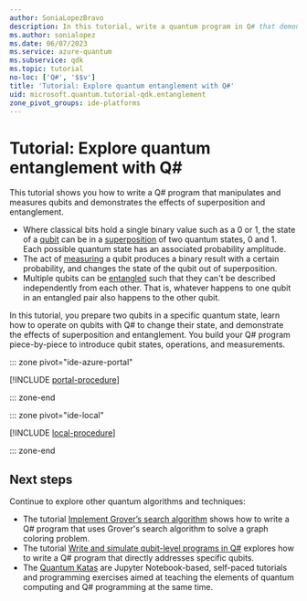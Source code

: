 ```yaml
---
author: SoniaLopezBravo
description: In this tutorial, write a quantum program in Q# that demonstrates the superposition and entanglement of qubits.
ms.author: sonialopez
ms.date: 06/07/2023
ms.service: azure-quantum
ms.subservice: qdk
ms.topic: tutorial
no-loc: ['Q#', '$$v']
title: 'Tutorial: Explore quantum entanglement with Q#'
uid: microsoft.quantum.tutorial-qdk.entanglement
zone_pivot_groups: ide-platforms
---
```


# Tutorial: Explore quantum entanglement with Q\#

This tutorial shows you how to write a Q# program that manipulates and measures qubits and demonstrates the effects of superposition and entanglement. 

* Where classical bits hold a single binary value such as a 0 or 1, the state of a [qubit](xref:microsoft.quantum.glossary-qdk#qubit) can be in a [superposition](xref:microsoft.quantum.glossary-qdk#superposition) of two quantum states, 0 and 1. Each possible quantum state has an associated probability amplitude.
* The act of [measuring](xref:microsoft.quantum.glossary-qdk#measurement) a qubit produces a binary result with a certain probability, and changes the state of the qubit out of superposition. 
* Multiple qubits can be [entangled](xref:microsoft.quantum.glossary-qdk#entanglement) such that they can't be described independently from each other. That is, whatever happens to one qubit in an entangled pair also happens to the other qubit.

In this tutorial, you prepare two qubits in a specific quantum state, learn how to operate on qubits with Q# to change their state, and demonstrate the effects
of superposition and entanglement. You build your Q# program piece-by-piece to introduce qubit states, operations, and measurements.

::: zone pivot="ide-azure-portal"

[!INCLUDE [portal-procedure](includes/tutorial-entanglement-portal-include.md)]

::: zone-end

::: zone pivot="ide-local"

[!INCLUDE [local-procedure](includes/tutorial-entanglement-local-include.md)]

::: zone-end

## Next steps

Continue to explore other quantum algorithms and techniques:

* The tutorial [Implement Grover’s search algorithm](xref:microsoft.quantum.tutorial-qdk.grovers) shows how to write a Q# program that uses Grover's search algorithm to solve a graph coloring problem.
* The tutorial [Write and simulate qubit-level programs in Q#](xref:microsoft.quantum.tutorial-qdk.circuit) explores how to write a Q# program that directly addresses specific qubits.
* The [Quantum Katas](xref:microsoft.quantum.tutorial-qdk.katas) are Jupyter Notebook-based, self-paced tutorials and programming exercises aimed at teaching the elements of quantum computing and Q# programming at the same time.
